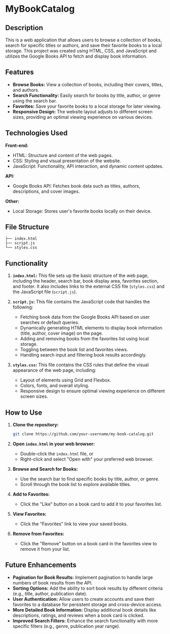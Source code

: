 # MyBookCatalog

## Description

This is a web application that allows users to browse a collection of books, search for specific titles or authors, and save their favorite books to a local storage. This project was created using HTML, CSS, and JavaScript and utilizes the Google Books API to fetch and display book information.

## Features

* **Browse Books:** View a collection of books, including their covers, titles, and authors.
* **Search Functionality:** Easily search for books by title, author, or genre using the search bar.
* **Favorites:** Save your favorite books to a local storage for later viewing.
* **Responsive Design:** The website layout adjusts to different screen sizes, providing an optimal viewing experience on various devices.

## Technologies Used

**Front-end:**

* HTML: Structure and content of the web pages.
* CSS: Styling and visual presentation of the website.
* JavaScript: Functionality, API interaction, and dynamic content updates.

**API:**

* Google Books API: Fetches book data such as titles, authors, descriptions, and cover images.

**Other:**

* Local Storage: Stores user's favorite books locally on their device.

## File Structure

```
├── index.html
├── script.js
└── styles.css
```

## Functionality

1. **`index.html`:** This file sets up the basic structure of the web page, including the header, search bar, book display area, favorites section, and footer. It also includes links to the external CSS file (`styles.css`) and the JavaScript file (`script.js`).

2. **`script.js`:** This file contains the JavaScript code that handles the following:
   * Fetching book data from the Google Books API based on user searches or default queries.
   * Dynamically generating HTML elements to display book information (title, author, cover image) on the page.
   * Adding and removing books from the favorites list using local storage.
   * Toggling between the book list and favorites views.
   * Handling search input and filtering book results accordingly.

3. **`styles.css`:** This file contains the CSS rules that define the visual appearance of the web page, including:
   * Layout of elements using Grid and Flexbox.
   * Colors, fonts, and overall styling.
   * Responsive design to ensure optimal viewing experience on different screen sizes.


## How to Use

1. **Clone the repository:**
   ```bash
   git clone https://github.com/your-username/my-book-catalog.git
   ```

2. **Open `index.html` in your web browser:**
   - Double-click the `index.html` file, or
   - Right-click and select "Open with" your preferred web browser.

3. **Browse and Search for Books:**
   - Use the search bar to find specific books by title, author, or genre.
   - Scroll through the book list to explore available titles.

4. **Add to Favorites:**
   - Click the "Like" button on a book card to add it to your favorites list.

5. **View Favorites:**
   - Click the "Favorites" link to view your saved books.

6. **Remove from Favorites:**
   - Click the "Remove" button on a book card in the favorites view to remove it from your list.

## Future Enhancements

- **Pagination for Book Results:** Implement pagination to handle large numbers of book results from the API.
- **Sorting Options:** Add the ability to sort book results by different criteria (e.g., title, author, publication date).
- **User Authentication:** Allow users to create accounts and save their favorites to a database for persistent storage and cross-device access.
- **More Detailed Book Information:** Display additional book details like descriptions, ratings, and reviews when a book card is clicked.
- **Improved Search Filters:** Enhance the search functionality with more specific filters (e.g., genre, publication year range).
